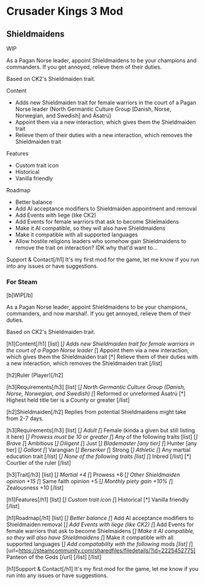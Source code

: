 # Crusader Kings 3 Mod
## Shieldmaidens

WIP

As a Pagan Norse leader, appoint Shieldmaidens to be your champions and commanders. If you get annoyed, relieve them of their duties. 

Based on CK2's Shieldmaiden trait.

Content
* Adds new Shieldmaiden trait for female warriors in the court of a Pagan Norse leader (North Germantic Culture Group [Danish, Norse, Norwegian, and Swedish] and Ásatrú) 
* Appoint them via a new interaction, which gives them the Shieldmaiden trait
* Relieve them of their duties with a new interaction, which removes the Shieldmaiden trait


Features
* Custom trait icon
* Historical
* Vanilla friendly


Roadmap
* Better balance 
* Add AI acceptance modifiers to Shieldmaiden appointment and removal
* Add Events with liege (like CK2)
* Add Events for female warriors that ask to become Shielmaidens
* Make it AI compatible, so they will also have Shieldmaidens
* Make it compatible with all supported languages
* Allow hostile religions leaders who somehow gain Shieldmaidens to remove the trait on interaction? IDK why that'd want to...


Support & Contact[/h1]
It's my first mod for the game, let me know if you run into any issues or have suggestions.

### For Steam
[b]WIP[/b]

As a Pagan Norse leader, appoint Shieldmaidens to be your champions, commanders, and now marshal!. If you get annoyed, relieve them of their duties. 

Based on CK2's Shieldmaiden trait.

[h1]Content[/h1]
[list]
    [*] Adds new Shieldmaiden trait for female warriors in the court of a Pagan Norse leader
    [*] Appoint them via a new interaction, which gives them the Shieldmaiden trait
    [*] Relieve them of their duties with a new interaction, which removes the Shieldmaiden trait
[/list]

[h2]Ruler (Player)[/h2]

[h3]Requirements[/h3]
[list]
    [*] North Germantic Culture Group (Danish, Norse, Norwegian, and Swedish)
    [*] Reformed or unreformed Ásatrú
    [*] Highest held title tier is a County or greater
[/list]

[h2]Shieldmaiden[/h2]
Replies from potential Shieldmaidens might take from 2-7 days.

[h3]Requirements[/h3]
[list]
    [*] Adult
    [*] Female (kinda a given but still listing it here)
    [*] Prowess must be 10 or greater
    [*] Any of the following traits 
    [list]
        [*] Brave
        [*] Ambitious
        [*] Diligent
        [*] Just
        [*] Blademaster [any tier]
        [*] Hunter [any tier]
        [*] Gallant
        [*] Varangian
        [*] Berserker
        [*] Strong
        [*] Athletic
        [*] Any martial education trait
    [/list]
    [*] None of the following traits
    [list]
        [*] Inbred
    [/list]
    [*] Courtier of the ruler
[/list]

[h3]Trait[/h3]
[list]
    [*] Martial +4
    [*] Prowess +6
    [*] Other Shieldmaiden opinion +15
    [*] Same faith opinion +5
    [*] Monthly piety gain +10%
    [*] Zealousness +10
[/list]

[h1]Features[/h1]
[list]
    [*] Custom trait icon
    [*] Historical
    [*] Vanilla friendly
[/list]

[h1]Roadmap[/h1]
[list]
    [*] Better balance
    [*] Add AI acceptance modifiers to Shieldmaiden removal
    [*] Add Events with liege (like CK2)
    [*] Add Events for female warriors that ask to become Shielmaidens
    [*] Make it AI compatible, so they will also have Shieldmaidens
    [*] Make it compatible with all supported languages
    [*] Add compatability with the following mods
    [list]
        [*] [url=https://steamcommunity.com/sharedfiles/filedetails/?id=2225452775] Panteon of the Gods [/url]
    [/list]
[/list]

[h1]Support & Contact[/h1]
It's my first mod for the game, let me know if you run into any issues or have suggestions.